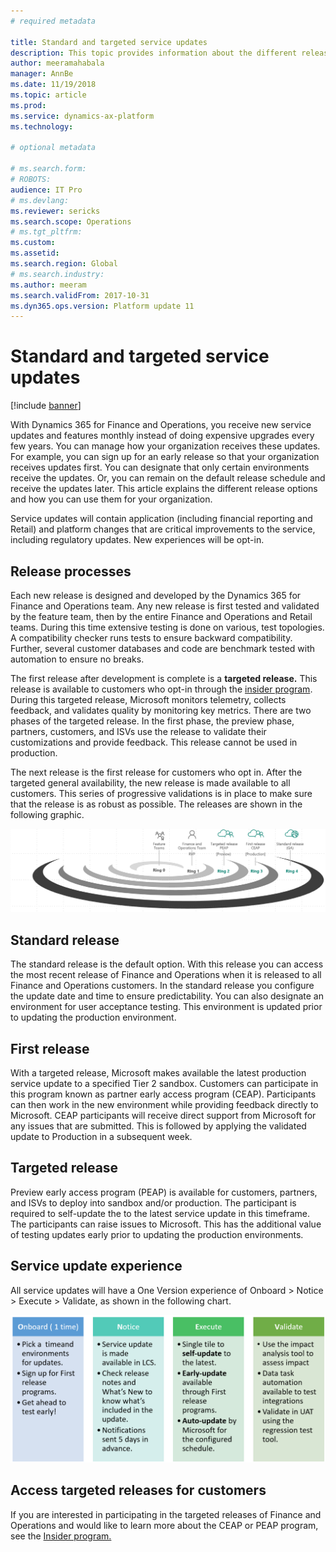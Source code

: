 ```yaml
---
# required metadata

title: Standard and targeted service updates
description: This topic provides information about the different release options for Microsoft Dynamics 365 for Finance and Operations.
author: meeramahabala
manager: AnnBe
ms.date: 11/19/2018
ms.topic: article
ms.prod: 
ms.service: dynamics-ax-platform
ms.technology: 

# optional metadata

# ms.search.form: 
# ROBOTS: 
audience: IT Pro
# ms.devlang: 
ms.reviewer: sericks
ms.search.scope: Operations
# ms.tgt_pltfrm: 
ms.custom: 
ms.assetid: 
ms.search.region: Global
# ms.search.industry: 
ms.author: meeram
ms.search.validFrom: 2017-10-31
ms.dyn365.ops.version: Platform update 11
---
```


# Standard and targeted service updates

[!include [banner](../includes/banner.md)]

With Dynamics 365 for Finance and Operations, you receive new service updates and features monthly instead of doing expensive upgrades every few years. You can manage how your organization receives these updates. For example, you can sign up for an early release so that your organization receives updates first. You can designate that only certain environments receive the updates. Or, you can remain on the default release schedule and receive the updates later. This article explains the different release options and how you can use them for your organization.

Service updates will contain application (including financial reporting and Retail) and platform changes that are critical improvements to the service, including regulatory updates. New experiences will be opt-in.

## Release processes
Each new release is designed and developed by the Dynamics 365 for Finance and Operations team. Any new release is first tested and validated by the feature team, then by the entire Finance and Operations and Retail teams. During this time extensive testing is done on various, test topologies. A compatibility checker runs tests to ensure backward compatibility. Further, several customer databases and code are benchmark tested with automation to ensure no breaks.

The first release after development is complete is a **targeted release.** This release is available to customers who opt-in through the [insider program](https://experience.dynamics.com/). During this targeted release, Microsoft monitors telemetry, collects feedback, and validates quality by monitoring key metrics. There are two phases of the targeted release. In the first phase, the preview phase, partners, customers, and ISVs use the release to validate their customizations and provide feedback. This release cannot be used in production.

The next release is the first release for customers who opt in. After the targeted general availability, the new release is made available to all customers. This series of progressive validations is in place to make sure that the release is as robust as possible. The releases are shown in the following graphic.

![release process](media/release-process.png)

## Standard release
The standard release is the default option. With this release you can access the most recent release of Finance and Operations when it is released to all Finance and Operations customers. In the standard release you configure the update date and time to ensure predictability. You can also designate an environment for user acceptance testing. This environment is updated prior to updating the production environment.

## First release
With a targeted release, Microsoft makes available the latest production service update to a specified Tier 2 sandbox. Customers can participate in this program known as partner early access program (CEAP). Participants can then work in the new environment while providing feedback directly to Microsoft. CEAP participants will receive direct support from Microsoft for any issues that are submitted. This is followed by applying the validated update to Production in a subsequent week.

## Targeted release
Preview early access program (PEAP) is available for customers, partners, and ISVs to deploy into sandbox and/or production. The participant is required to self-update the to the latest service update in this timeframe. The participants can raise issues to Microsoft. This has the additional value of testing updates early prior to updating the production environments.

## Service update experience
All service updates will have a One Version experience of Onboard > Notice > Execute > Validate, as shown in the following chart.

![service update experience](media/service-update-experience.png)

## Access targeted releases for customers
If you are interested in participating in the targeted releases of Finance and Operations and would like to learn more about the CEAP or PEAP program, see the [Insider program.](https://experience.dynamics.com/)
